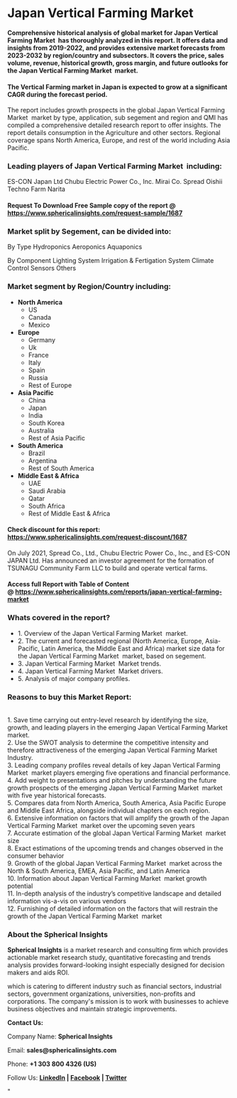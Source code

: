 <h1 class="news-post-title">Japan Vertical Farming Market</h1>
<p><strong>Comprehensive historical analysis of global market for Japan Vertical Farming Market&nbsp; has thoroughly analyzed in this report. It offers data and insights from 2019-2022, and provides extensive market forecasts from 2023-2032 by region/country and subsectors. It covers the price, sales volume, revenue, historical growth, gross margin, and future outlooks for the Japan Vertical Farming Market&nbsp; market.</strong></p>
<h4><strong>The Vertical Farming market in Japan is expected to grow at a significant CAGR during the forecast period.</strong></h4>
<p>The report includes growth prospects in the global Japan Vertical Farming Market&nbsp; market by type, application, sub segement and region and QMI has compiled a comprehensive detailed research report to offer insights. The report details consumption in the Agriculture and other sectors. Regional coverage spans North America, Europe, and rest of the world including Asia Pacific.</p>
<h3><strong>Leading players of Japan Vertical Farming Market&nbsp; including:</strong></h3>
<p>ES-CON Japan Ltd Chubu Electric Power Co., Inc. Mirai Co. Spread Oishii Techno Farm Narita</p>
<h4>Request To Download Free Sample copy of the report  @ <a href="https://www.sphericalinsights.com/request-sample/1687">https://www.sphericalinsights.com/request-sample/1687</a></h4>
<h3><strong>Market split by Segement, can be divided into:</strong></h3>
<p>By Type Hydroponics Aeroponics Aquaponics</p>
<p>By Component Lighting System Irrigation &amp; Fertigation System Climate Control Sensors Others</p>
<h3><strong>Market segment by Region/Country including:</strong></h3>
<ul>
<li><strong>North America</strong>
<ul>
<li>US</li>
<li>Canada</li>
<li>Mexico</li>
</ul>
</li>
<li><strong>Europe</strong>
<ul>
<li>Germany</li>
<li>Uk</li>
<li>France</li>
<li>Italy</li>
<li>Spain</li>
<li>Russia</li>
<li>Rest of Europe</li>
</ul>
</li>
<li><strong>Asia Pacific</strong>
<ul>
<li>China</li>
<li>Japan</li>
<li>India</li>
<li>South Korea</li>
<li>Australia</li>
<li>Rest of Asia Pacific</li>
</ul>
</li>
<li><strong>South America</strong>
<ul>
<li>Brazil</li>
<li>Argentina</li>
<li>Rest of South America</li>
</ul>
</li>
<li><strong>Middle East &amp; Africa</strong>
<ul>
<li>UAE</li>
<li>Saudi Arabia</li>
<li>Qatar</li>
<li>South Africa</li>
<li>Rest of Middle East &amp; Africa</li>
</ul>
</li>
</ul>
<h4>Check discount for this report: <a href="https://www.sphericalinsights.com/request-discount/1687">https://www.sphericalinsights.com/request-discount/1687</a></h4>
<p>On July 2021, Spread Co., Ltd., Chubu Electric Power Co., Inc., and ES-CON JAPAN Ltd. Has announced an investor agreement for the formation of TSUNAGU Community Farm LLC to build and operate vertical farms.</p>
<h4>Access full Report with Table of Content @&nbsp;<a href="https://www.sphericalinsights.com/reports/japan-vertical-farming-market">https://www.sphericalinsights.com/reports/japan-vertical-farming-market</a>&nbsp;</h4>
<h3><strong>Whats covered in the report?</strong></h3>
<ul>
<li>1. Overview of the Japan Vertical Farming Market&nbsp; market.</li>
<li>2. The current and forecasted regional (North America, Europe, Asia-Pacific, Latin America, the Middle East and Africa) market size data for the Japan Vertical Farming Market&nbsp; market, based on segement.</li>
<li>3. Japan Vertical Farming Market&nbsp; Market trends.</li>
<li>4. Japan Vertical Farming Market&nbsp; Market drivers.</li>
<li>5. Analysis of major company profiles.</li>
</ul>
<h3><strong>Reasons to buy this Market Report:</strong></h3>
<p><br /> 1. Save time carrying out entry-level research by identifying the size, growth, and leading players in the emerging Japan Vertical Farming Market&nbsp; market.<br /> 2. Use the SWOT analysis to determine the competitive intensity and therefore attractiveness of the emerging Japan Vertical Farming Market&nbsp; Industry.<br /> 3. Leading company profiles reveal details of key Japan Vertical Farming Market&nbsp; market players emerging five operations and financial performance.<br /> 4. Add weight to presentations and pitches by understanding the future growth prospects of the emerging Japan Vertical Farming Market&nbsp; market with five year historical forecasts.<br /> 5. Compares data from North America, South America, Asia Pacific Europe and Middle East Africa, alongside individual chapters on each region.<br /> 6. Extensive information on factors that will amplify the growth of the Japan Vertical Farming Market&nbsp; market over the upcoming seven years<br /> 7. Accurate estimation of the global Japan Vertical Farming Market&nbsp; market size <br /> 8. Exact estimations of the upcoming trends and changes observed in the consumer behavior <br /> 9. Growth of the global Japan Vertical Farming Market&nbsp; market across the North &amp; South America, EMEA, Asia Pacific, and Latin America<br /> 10. Information about Japan Vertical Farming Market&nbsp; market growth potential<br /> 11. In-depth analysis of the industry&rsquo;s competitive landscape and detailed information vis-a-vis on various vendors<br /> 12. Furnishing of detailed information on the factors that will restrain the growth of the Japan Vertical Farming Market&nbsp; market</p>
<h3><strong>About the Spherical Insights</strong></h3>
<p><strong>Spherical Insights</strong> is a market research and consulting firm which provides actionable market research study, quantitative forecasting and trends analysis provides forward-looking insight especially designed for decision makers and aids ROI.</p>
<p>which is catering to different industry such as financial sectors, industrial sectors, government organizations, universities, non-profits and corporations. The company's mission is to work with businesses to achieve business objectives and maintain strategic improvements.</p>
<p><strong>Contact Us:</strong></p>
<p>Company Name: <strong>Spherical Insights</strong></p>
<p>Email: <strong>sales@sphericalinsights.com</strong></p>
<p>Phone: <strong>+1 303 800 4326 (US)</strong></p>
<p>Follow Us: <strong><a href="https://www.linkedin.com/company/spherical-insight/"><u>LinkedIn</u></a> | <a href="https://www.facebook.com/sphericalinsights22"><u>Facebook</u></a> | <a href="https://twitter.com/SInsights_US"><u>Twitter</u></a></strong></p>
<p>"</p>
